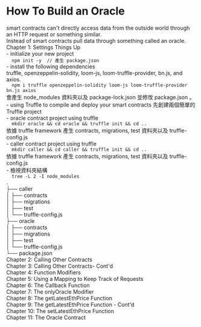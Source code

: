 # How To Build an Oracle  
smart contracts can't directly access data from the outside world through an HTTP request or something similar.  
Instead of smart contracts pull data through something called an oracle.  
Chapter 1: Settings Things Up  
    - initialize your new project  
      ```  
      npm init -y  // 產生 package.json  
      ```  
    - install the following dependencies  
      truffle, openzeppelin-solidity, loom-js, loom-truffle-provider, bn.js, and axios.  
      ```  
      npm i truffle openzeppelin-solidity loom-js loom-truffle-provider bn.js axios  
      ```  
      會產生 node_modules 資料夾以及 package-lock.json 並修改 package.json 。  
    - using Truffle to compile and deploy your smart contracts 先創建兩個簡單的 Truffle project  
      - oracle contract project using truffle  
        ```  
        mkdir oracle && cd oracle && truffle init && cd ..  
        ```  
        依據 truffle framework 產生 contracts, migrations, test 資料夾以及 truffle-config.js  
      - caller contract project using truffle  
        ```  
        mkdir caller && cd caller && truffle init && cd ..  
        ```  
        依據 truffle framework 產生 contracts, migrations, test 資料夾以及 truffle-config.js  
    - 檢視資料夾結構  
      ```  
      tree -L 2 -I node_modules  
      ```  
        .  
        ├── caller  
        │   ├── contracts  
        │   ├── migrations  
        │   ├── test  
        │   └── truffle-config.js  
        ├── oracle  
        │   ├── contracts  
        │   ├── migrations  
        │   ├── test  
        │   └── truffle-config.js  
        └── package.json  
Chapter 2: Calling Other Contracts  
Chapter 3: Calling Other Contracts- Cont'd  
Chapter 4: Function Modifiers  
Chapter 5: Using a Mapping to Keep Track of Requests  
Chapter 6: The Callback Function  
Chapter 7: The onlyOracle Modifier  
Chapter 8: The getLatestEthPrice Function  
Chapter 9: The getLatestEthPrice Function - Cont'd  
Chapter 10: The setLatestEthPrice Function  
Chapter 11: The Oracle Contract  